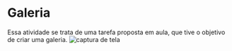 # Galeria

  Essa atividade se trata de uma tarefa proposta em aula, que tive o objetivo de criar uma galeria.
![captura de tela](![CAP](https://github.com/aliceeingmayer/Galeria/assets/162700141/47510ea8-6373-488d-b387-001818a4e79b))
